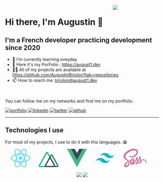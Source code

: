 <img align="right" width="30%" src="https://media.giphy.com/media/cFdHXXm5GhJsc/giphy.gif?cid=ecf05e47yng7ezmnf7at7y8xwpcd3h8eo702fjopjc4tvkxt&rid=giphy.gif&ct=g"/>

# Hi there, I'm Augustin 👋

## I'm a French developer practicing development since 2020


* 🌱    I’m currently learning eveyday 
* 📘	Here it's my PorFolio : https://august1.dev
* 👨‍💻    All of my projects are available at https://github.com/AugustinBriolon?tab=repositories
* 📫 	How to reach me: briolon@august1.dev

<br />

You can follow me on my networks and find me on my portfolio.

[![portfolio](https://img.shields.io/badge/my_portfolio-000?style=for-the-badge&logo=ko-fi&logoColor=white)](https://august1.dev/)
[![linkedin](https://img.shields.io/badge/AugustinBriolon-00A2FF?style=for-the-badge&logo=linkedin&logoColor=white)](https://www.linkedin.com/in/augustin-briolon/)
[![twitter](https://img.shields.io/badge/AugustinBriolon-00A2FF?style=for-the-badge&logo=twitter&logoColor=white)](https://twitter.com/AugustinBriolon)
[![github](https://img.shields.io/badge/AugustinBriolon-24292e?style=for-the-badge&logo=github&logoColor=blue)](https://github.com/AugustinBriolon)

---

## Technologies I use

For most of my projects, I use to do it with this languages. 😁

<p align="center">	
    <img src="./images/react.png" width="65" height="60" />
	&nbsp;&nbsp;&nbsp;&nbsp;&nbsp;
    <img src="./images/nuxt.png" width="65" height="50" />
    &nbsp;&nbsp;&nbsp;&nbsp;&nbsp;
    <img src="./images/vue.png" width="65" height="60" />
    &nbsp;&nbsp;&nbsp;&nbsp;&nbsp;
    <img src="./images/tailwind.png" width="65" height="60" />
    &nbsp;&nbsp;&nbsp;&nbsp;&nbsp;
    <img src="./images/sass.png" width="75" height="60" />
    &nbsp;&nbsp;&nbsp;&nbsp;&nbsp;
</p>


<p align="center">
  <img height="180em" src="https://github-readme-stats.vercel.app/api/top-langs/?username=AugustinBriolon&show_icons=true&hide_border=true&layout=compact&langs_count=8&theme=white&locale=fr" />
  <img height="180em" src="https://github-readme-stats.vercel.app/api?username=AugustinBriolon&show_icons=true&hide_border=true&count_private=true&include_all_commits=true&theme=white&locale=fr" />
</p>
